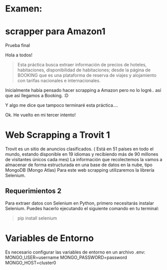 # Examen:
<h1>scrapper para Amazon1</h1>
Prueba final

Hola a todos!
>Esta práctica busca extraer información de precios de hoteles, habitaciones, disponibilidad de habitaciones; desde la página de BOOKING que es una plataforma de reserva de viajes y alojamiento con tarifas nacionales e internacionales.

Inicialmente había pensado hacer scrapping a Amazon pero no lo logré.. así que así llegamos a Booking. :D

Y algo me dice que tampoco terminaré esta práctica.... 

Ok. He vuelto en mi tercer intento!

<h1>Web Scrapping a Trovit 1</h1>
Trovit es un sitio de anuncios clasificados. ( Está en 51 países en todo el mundo, estando disponible en 19 idiomas y recibiendo más de 90 millones de visitantes únicos cada mes)
La información que recolectemos la vamos a almacenar de forma estructurada en una base de datos en la nube, tipo MongoDB (Mongo Atlas)
Para este web scrapping utilizaremos la librería Selenium.

<h2>Requerimientos 2</h2>

Para extraer datos con Selenium en Python, primero necesitarás instalar Selenium. Puedes hacerlo ejecutando el siguiente comando en tu terminal:
>pip install selenium
<h1>Variables de Entorno</h1>
Es necesario configurar las variables de entorno en un archivo .env:
MONGO_USER=username 
MONGO_PASSWORD=password 
MONGO_HOST=cluster0

